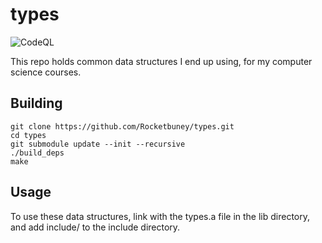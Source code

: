 # types

![CodeQL](https://github.com/Rocketbuney/types/workflows/CodeQL/badge.svg)


This repo holds common data structures I end up using, for my computer science courses.

## Building
```
git clone https://github.com/Rocketbuney/types.git
cd types
git submodule update --init --recursive
./build_deps
make
```

## Usage
To use these data structures, link with the types.a file in the lib directory, and add include/ to the include directory.

